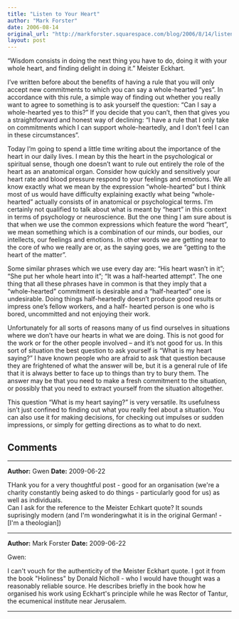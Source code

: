 ```yaml
---
title: "Listen to Your Heart"
author: "Mark Forster"
date: 2006-08-14
original_url: "http://markforster.squarespace.com/blog/2006/8/14/listen-to-your-heart.html"
layout: post
---
```


“Wisdom consists in doing the next thing you have to do, doing it with your whole heart, and finding delight in doing it.” Meister Eckhart.

I’ve written before about the benefits of having a rule that you will only accept new commitments to which you can say a whole-hearted “yes”. In accordance with this rule, a simple way of finding out whether you really want to agree to something is to ask yourself the question: “Can I say a whole-hearted yes to this?” If you decide that you can’t, then that gives you a straightforward and honest way of declining: “I have a rule that I only take on commitments which I can support whole-heartedly, and I don’t feel I can in these circumstances”.

Today I’m going to spend a little time writing about the importance of the heart in our daily lives. I mean by this the heart in the psychological or spiritual sense, though one doesn’t want to rule out entirely the role of the heart as an anatomical organ. Consider how quickly and sensitively your heart rate and blood pressure respond to your feelings and emotions. We all know exactly what we mean by the expression “whole-hearted” but I think most of us would have difficulty explaining exactly what being “whole-hearted” actually consists of in anatomical or psychological terms. I’m certainly not qualified to talk about what is meant by “heart” in this context in terms of psychology or neuroscience. But the one thing I am sure about is that when we use the common expressions which feature the word “heart”, we mean something which is a combination of our minds, our bodies, our intellects, our feelings and emotions. In other words we are getting near to the core of who we really are or, as the saying goes, we are “getting to the heart of the matter”.

Some similar phrases which we use every day are: “His heart wasn’t in it”; “She put her whole heart into it”; “It was a half-hearted attempt”. The one thing that all these phrases have in common is that they imply that a “whole-hearted” commitment is desirable and a “half-hearted” one is undesirable. Doing things half-heartedly doesn’t produce good results or impress one’s fellow workers, and a half- hearted person is one who is bored, uncommitted and not enjoying their work.

Unfortunately for all sorts of reasons many of us find ourselves in situations where we don’t have our hearts in what we are doing. This is not good for the work or for the other people involved – and it’s not good for us. In this sort of situation the best question to ask yourself is “What is my heart saying?” I have known people who are afraid to ask that question because they are frightened of what the answer will be, but it is a general rule of life that it is always better to face up to things than try to bury them. The answer may be that you need to make a fresh commitment to the situation, or possibly that you need to extract yourself from the situation altogether.

This question “What is my heart saying?” is very versatile. Its usefulness isn’t just confined to finding out what you really feel about a situation. You can also use it for making decisions, for checking out impulses or sudden impressions, or simply for getting directions as to what to do next.


## Comments

---

**Author:** Gwen
**Date:** 2009-06-22

THank you for a very thoughtful post - good for an organisation (we're a charity constantly being asked to do things - particularly good for us) as well as individuals.  
Can I ask for the reference to the Meister Echkart quote? It sounds suprisingly modern (and I'm wonderingwhat it is in the original German! - [I'm a theologian])

---

**Author:** Mark Forster
**Date:** 2009-06-22

Gwen:  
  
I can't vouch for the authenticity of the Meister Eckhart quote. I got it from the book "Holiness" by Donald Nicholl - who I would have thought was a reasonably reliable source. He describes briefly in the book how he organised his work using Eckhart's principle while he was Rector of Tantur, the ecumenical institute near Jerusalem.

---
